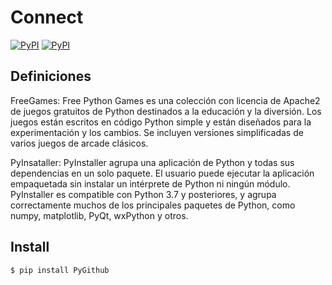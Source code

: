 # Connect
[![PyPI](https://img.shields.io/pypi/v/PyGithub.svg)](https://grantjenks.com/docs/freegames/)
[![PyPI](https://img.shields.io/badge/pyintaller-compilador-orange)](https://pyinstaller.org/en/stable/)

## Definiciones

FreeGames:
Free Python Games es una colección con licencia de Apache2 de juegos gratuitos de Python destinados a la educación y la diversión. Los juegos están escritos en código Python simple y están diseñados para la experimentación y los cambios. Se incluyen versiones simplificadas de varios juegos de arcade clásicos.

PyInsataller:
PyInstaller agrupa una aplicación de Python y todas sus dependencias en un solo paquete. El usuario puede ejecutar la aplicación empaquetada sin instalar un intérprete de Python ni ningún módulo. PyInstaller es compatible con Python 3.7 y posteriores, y agrupa correctamente muchos de los principales paquetes de Python, como numpy, matplotlib, PyQt, wxPython y otros.





## Install

```bash
$ pip install PyGithub
```

